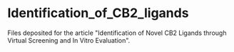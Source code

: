 # Identification_of_CB2_ligands
Files deposited for the article "Identification of Novel CB2 Ligands through Virtual Screening and In Vitro Evaluation".
